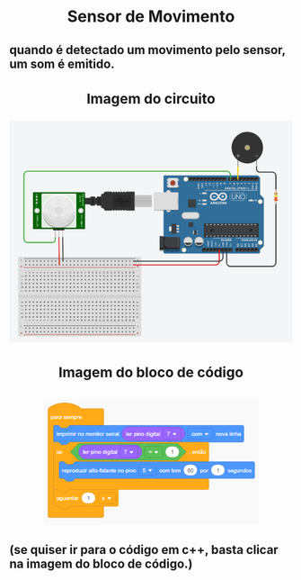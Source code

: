 <h1 align="center">Sensor de Movimento</h1>

<h2>quando é detectado um movimento pelo sensor, um som é emitido.<h2>

<div align="center">
<h3 align="center">Imagem do circuito</h3>
<img src="img/sensor movimento - imagem.png"><br/>

<h3 align="center">Imagem do bloco de código<h3/>
<a href="Sensor de movimento.ino" title="Clique na imagem pra redirecionar ao código.">
  <img src="img/sensor movimento - imagem do bloco.png">
</a>
</div>
<p font-size="20px">(se quiser ir para o código em c++, basta clicar na imagem do bloco de código.)</p>
